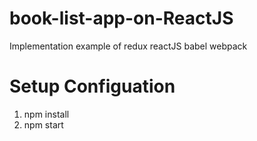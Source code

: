 # book-list-app-on-ReactJS
Implementation example of redux reactJS babel webpack
# Setup Configuation
1. npm install
2. npm start

